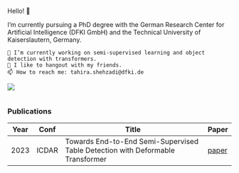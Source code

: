 Hello! 👋

I’m currently pursuing a PhD degree with the German Research Center for Artificial Intelligence (DFKI GmbH) and the Technical University of Kaiserslautern, Germany.

    🔭 I’m currently working on semi-supervised learning and object detection with transformers.
    🌱 I like to hangout with my friends.
    📫 How to reach me: tahira.shehzadi@dfki.de

<p align="left"><img src=https://komarev.com/ghpvc/?username=tahirashehzadi&color=dc143c></p>



![]()
###  Publications
Year | Conf | Title | Paper 
--- | --- | --- | --- 
2023 | ICDAR | Towards End-to-End Semi-Supervised Table Detection with Deformable Transformer | [paper](https://arxiv.org/abs/2305.02769) 
